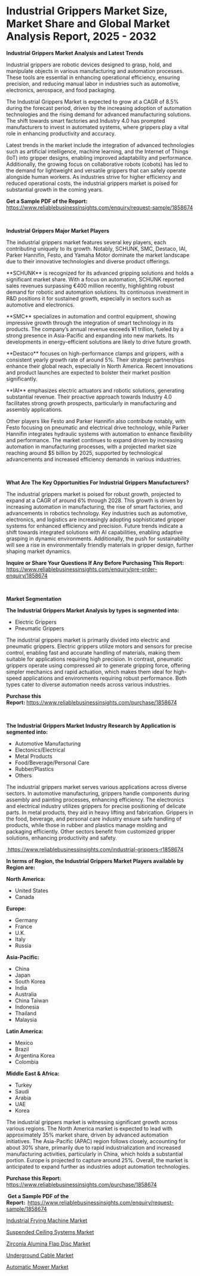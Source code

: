 <p><h1>Industrial Grippers Market Size, Market Share and Global Market Analysis Report, 2025 - 2032</h1></p><p><strong>Industrial Grippers Market Analysis and Latest Trends</strong></p>
<p><p>Industrial grippers are robotic devices designed to grasp, hold, and manipulate objects in various manufacturing and automation processes. These tools are essential in enhancing operational efficiency, ensuring precision, and reducing manual labor in industries such as automotive, electronics, aerospace, and food packaging.</p><p>The Industrial Grippers Market is expected to grow at a CAGR of 8.5% during the forecast period, driven by the increasing adoption of automation technologies and the rising demand for advanced manufacturing solutions. The shift towards smart factories and Industry 4.0 has prompted manufacturers to invest in automated systems, where grippers play a vital role in enhancing productivity and accuracy. </p><p>Latest trends in the market include the integration of advanced technologies such as artificial intelligence, machine learning, and the Internet of Things (IoT) into gripper designs, enabling improved adaptability and performance. Additionally, the growing focus on collaborative robots (cobots) has led to the demand for lightweight and versatile grippers that can safely operate alongside human workers. As industries strive for higher efficiency and reduced operational costs, the industrial grippers market is poised for substantial growth in the coming years.</p></p>
<p><strong>Get a Sample PDF of the Report:&nbsp;</strong> <a href="https://www.reliablebusinessinsights.com/enquiry/request-sample/1858674?utm_campaign=75&utm_medium=2&utm_source=Github&utm_content=ia&utm_term=19022025&utm_id=industrial-grippers">https://www.reliablebusinessinsights.com/enquiry/request-sample/1858674</a></p>
<p>&nbsp;</p>
<p><strong>Industrial Grippers Major Market Players</strong></p>
<p><p>The industrial grippers market features several key players, each contributing uniquely to its growth. Notably, SCHUNK, SMC, Destaco, IAI, Parker Hannifin, Festo, and Yamaha Motor dominate the market landscape due to their innovative technologies and diverse product offerings.</p><p>**SCHUNK** is recognized for its advanced gripping solutions and holds a significant market share. With a focus on automation, SCHUNK reported sales revenues surpassing €400 million recently, highlighting robust demand for robotic and automation solutions. Its continuous investment in R&D positions it for sustained growth, especially in sectors such as automotive and electronics.</p><p>**SMC** specializes in automation and control equipment, showing impressive growth through the integration of smart technology in its products. The company’s annual revenue exceeds ¥1 trillion, fueled by a strong presence in Asia-Pacific and expanding into new markets. Its developments in energy-efficient solutions are likely to drive future growth.</p><p>**Destaco** focuses on high-performance clamps and grippers, with a consistent yearly growth rate of around 5%. Their strategic partnerships enhance their global reach, especially in North America. Recent innovations and product launches are expected to bolster their market position significantly.</p><p>**IAI** emphasizes electric actuators and robotic solutions, generating substantial revenue. Their proactive approach towards Industry 4.0 facilitates strong growth prospects, particularly in manufacturing and assembly applications.</p><p>Other players like Festo and Parker Hannifin also contribute notably, with Festo focusing on pneumatic and electrical drive technology, while Parker Hannifin integrates hydraulic systems with automation to enhance flexibility and performance. The market continues to expand driven by increasing automation in manufacturing processes, with a projected market size reaching around $5 billion by 2025, supported by technological advancements and increased efficiency demands in various industries.</p></p>
<p>&nbsp;</p>
<p><strong>What Are The Key Opportunities For Industrial Grippers Manufacturers?</strong></p>
<p><p>The industrial grippers market is poised for robust growth, projected to expand at a CAGR of around 6% through 2028. This growth is driven by increasing automation in manufacturing, the rise of smart factories, and advancements in robotics technology. Key industries such as automotive, electronics, and logistics are increasingly adopting sophisticated gripper systems for enhanced efficiency and precision. Future trends indicate a shift towards integrated solutions with AI capabilities, enabling adaptive grasping in dynamic environments. Additionally, the push for sustainability will see a rise in environmentally friendly materials in gripper design, further shaping market dynamics.</p></p>
<p><strong>Inquire or Share Your Questions If Any Before Purchasing This Report:</strong> <a href="https://www.reliablebusinessinsights.com/enquiry/pre-order-enquiry/1858674?utm_campaign=75&utm_medium=2&utm_source=Github&utm_content=ia&utm_term=19022025&utm_id=industrial-grippers">https://www.reliablebusinessinsights.com/enquiry/pre-order-enquiry/1858674</a></p>
<p>&nbsp;</p>
<p><strong>Market Segmentation</strong></p>
<p><strong>The Industrial Grippers Market Analysis by types is segmented into:</strong></p>
<p><ul><li>Electric Grippers</li><li>Pneumatic Grippers</li></ul></p>
<p><p>The industrial grippers market is primarily divided into electric and pneumatic grippers. Electric grippers utilize motors and sensors for precise control, enabling fast and accurate handling of materials, making them suitable for applications requiring high precision. In contrast, pneumatic grippers operate using compressed air to generate gripping force, offering simpler mechanics and rapid actuation, which makes them ideal for high-speed applications and environments requiring robust performance. Both types cater to diverse automation needs across various industries.</p></p>
<p><strong>Purchase this Report:&nbsp;</strong><a href="https://www.reliablebusinessinsights.com/purchase/1858674?utm_campaign=75&utm_medium=2&utm_source=Github&utm_content=ia&utm_term=19022025&utm_id=industrial-grippers">https://www.reliablebusinessinsights.com/purchase/1858674</a></p>
<p>&nbsp;</p>
<p><strong>The Industrial Grippers Market Industry Research by Application is segmented into:</strong></p>
<p><ul><li>Automotive Manufacturing</li><li>Electonics/Electrical</li><li>Metal Products</li><li>Food/Beverage/Personal Care</li><li>Rubber/Plastics</li><li>Others</li></ul></p>
<p><p>The industrial grippers market serves various applications across diverse sectors. In automotive manufacturing, grippers handle components during assembly and painting processes, enhancing efficiency. The electronics and electrical industry utilizes grippers for precise positioning of delicate parts. In metal products, they aid in heavy lifting and fabrication. Grippers in the food, beverage, and personal care industry ensure safe handling of products, while those in rubber and plastics manage molding and packaging efficiently. Other sectors benefit from customized gripper solutions, enhancing productivity and safety.</p></p>
<p><a href="https://www.reliablebusinessinsights.com/industrial-grippers-r1858674?utm_campaign=75&utm_medium=2&utm_source=Github&utm_content=ia&utm_term=19022025&utm_id=industrial-grippers">&nbsp;https://www.reliablebusinessinsights.com/industrial-grippers-r1858674</a></p>
<p><strong>In terms of Region, the Industrial Grippers Market Players available by Region are:</strong></p>
<p>
    <p> <strong> North America: </strong>
        <ul>
            <li>United States</li>
            <li>Canada</li>
        </ul>
        </p> 
    <p> <strong> Europe: </strong>
        <ul>
            <li>Germany</li>
            <li>France</li>
            <li>U.K.</li>
            <li>Italy</li>
            <li>Russia</li>
        </ul>
        </p> 
    <p> <strong> Asia-Pacific: </strong>
        <ul>
            <li>China</li>
            <li>Japan</li>
            <li>South Korea</li>
            <li>India</li>
            <li>Australia</li>
            <li>China Taiwan</li>
            <li>Indonesia</li>
            <li>Thailand</li>
            <li>Malaysia</li>
        </ul>
        </p> 
    <p> <strong> Latin America: </strong>
        <ul>
            <li>Mexico</li>
            <li>Brazil</li>
            <li>Argentina Korea</li>
            <li>Colombia</li>
        </ul>
        </p> 
    <p> <strong> Middle East & Africa: </strong>
        <ul>
            <li>Turkey</li>
            <li>Saudi</li>
            <li>Arabia</li>
            <li>UAE</li>
            <li>Korea</li>
        </ul>
    </p>
    </p>
<p><p>The industrial grippers market is witnessing significant growth across various regions. The North America market is expected to lead with approximately 35% market share, driven by advanced automation initiatives. The Asia-Pacific (APAC) region follows closely, accounting for about 30% share, primarily due to rapid industrialization and increased manufacturing activities, particularly in China, which holds a substantial portion. Europe is projected to capture around 25%. Overall, the market is anticipated to expand further as industries adopt automation technologies.</p></p>
<p><strong>Purchase this Report: </strong><a href="https://www.reliablebusinessinsights.com/purchase/1858674?utm_campaign=75&utm_medium=2&utm_source=Github&utm_content=ia&utm_term=19022025&utm_id=industrial-grippers">https://www.reliablebusinessinsights.com/purchase/1858674</a></p>
<p>&nbsp;<strong>Get a Sample PDF of the Report:&nbsp;&nbsp;</strong><a href="https://www.reliablebusinessinsights.com/enquiry/request-sample/1858674?utm_campaign=75&utm_medium=2&utm_source=Github&utm_content=ia&utm_term=19022025&utm_id=industrial-grippers">https://www.reliablebusinessinsights.com/enquiry/request-sample/1858674</a></p>
<p><strong></strong></p>
<p><p><a href="https://github.com/supicweg/Market-Research-Report-List-1/blob/main/industrial-frying-machine-market.md?utm_campaign=75&utm_medium=2&utm_source=Github&utm_content=ia&utm_term=19022025&utm_id=industrial-grippers">Industrial Frying Machine Market</a></p><p><a href="https://github.com/saeiddaemo/Market-Research-Report-List-1/blob/main/suspended-ceiling-systems-market.md?utm_campaign=75&utm_medium=2&utm_source=Github&utm_content=ia&utm_term=19022025&utm_id=industrial-grippers">Suspended Ceiling Systems Market</a></p><p><a href="https://github.com/toqiourir/Market-Research-Report-List-1/blob/main/zirconia-alumina-flap-disc-market.md?utm_campaign=75&utm_medium=2&utm_source=Github&utm_content=ia&utm_term=19022025&utm_id=industrial-grippers">Zirconia Alumina Flap Disc Market</a></p><p><a href="https://github.com/shopovdjondo/Market-Research-Report-List-1/blob/main/underground-cable-market.md?utm_campaign=75&utm_medium=2&utm_source=Github&utm_content=ia&utm_term=19022025&utm_id=industrial-grippers">Underground Cable Market</a></p><p><a href="https://github.com/plawragarile/Market-Research-Report-List-1/blob/main/automatic-mower-market.md?utm_campaign=75&utm_medium=2&utm_source=Github&utm_content=ia&utm_term=19022025&utm_id=industrial-grippers">Automatic Mower Market</a></p></p>